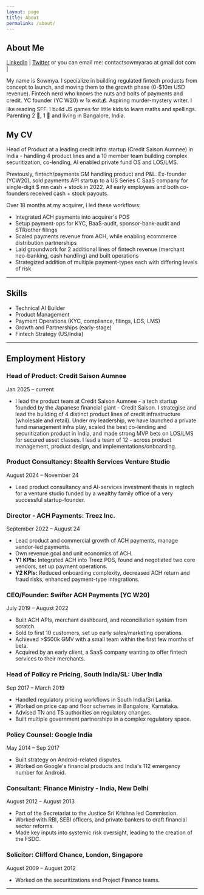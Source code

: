 ```yaml
---
layout: page
title: About
permalink: /about/
---
```


## About Me

 [LinkedIn](https://www.linkedin.com/in/legaljargon/) | [Twitter](https://twitter.com/sowmyarao_) or you can email me: contactsowmyarao at gmail dot com |

My name is Sowmya. I specialize in building regulated fintech products from concept to launch, and moving them to the growth phase (0-$10m USD revenue). Fintech nerd who knows the nuts and bolts of payments and credit. YC founder (YC W20) w 1x exit💰. Aspiring murder-mystery writer. I like reading SFF. I build JS games for little kids to learn maths and spellings. Parenting 2 👦, 1 🐶 and living in Bangalore, India.  

## **My CV**

Head of Product at a leading credit infra startup (Credit Saison Aumnee) in India - handling 4 product lines and a 10 member team building complex securitization, co-lending, AI enabled private fund OS and LOS/LMS. 

Previously, fintech/payments GM handling product and P&L. Ex-founder (YCW20), sold payments API startup to a US Series C SaaS company for single-digit $ mn cash + stock in 2022. All early employees and both co-founders received cash + stock payouts.

Over 18 months at my acquirer, I led these workflows:
- Integrated ACH payments into acquirer's POS
- Setup payment-ops for KYC, BaaS-audit, sponsor-bank-audit and STR/other filings 
- Scaled payments revenue from ACH, while enabling ecommerce distribution partnerships
- Laid groundwork for 2 additional lines of fintech revenue (merchant neo-banking, cash handling) and built operations
- Strategized addition of multiple payment-types each with differing levels of risk
  
---

## **Skills**
- Technical AI Builder
- Product Management
- Payment Operations (KYC, compliance, filings, LOS, LMS)
- Growth and Partnerships (early-stage)
- Fintech Strategy (US/India)

---

## **Employment History**

### Head of Product: Credit Saison Aumnee
Jan 2025 – current
- I lead the product team at Credit Saison Aumnee - a tech startup founded by the Japanese financial giant - Credit Saison. I strategise and lead the building of 4 distinct product lines of credit infrastructure (wholesale and retail). Under my leadership, we have launched a private fund management infra play, scaled the best co-lending and securitization product in India, and made strong MVP bets on LOS/LMS for secured asset classes. I lead a team of 12 - across product management, product design, and implementations/onboarding.  


### Product Consultancy: Stealth Services Venture Studio
August 2024 – November 24
- Lead product consultancy and AI-services investment thesis in regtech for a venture studio funded by a wealthy family office of a very successful startup-founder. 

### Director - ACH Payments: Treez Inc.
September 2022 – August 24

- Lead product and commercial growth of ACH payments, manage vendor-led payments.
- Own revenue goal and unit economics of ACH.
- **Y1 KPIs:** Integrated ACH into Treez POS, found and negotiated two core vendors, set up payment operations.
- **Y2 KPIs:** Reduced onboarding complexity, decreased ACH return and fraud risks, enhanced payment-type integrations.

### CEO/Founder: Swifter ACH Payments (YC W20) 
July 2019 – August 2022

- Built ACH APIs, merchant dashboard, and reconciliation system from scratch.
- Sold to first 10 customers, set up early sales/marketing operations.
- Achieved >$500k GMV with a small team within the first few months of beta.
- Acquired by an early client, a SaaS company wanting to offer fintech services to their merchants.

### Head of Policy re Pricing, South India/SL: Uber India
Sep 2017 – March 2019

- Handled regulatory pricing workflows in South India/Sri Lanka.
- Worked on price cap and floor schemes in Bangalore, Karnataka.
- Advised TN and TS authorities on regulatory changes.
- Built multiple government partnerships in a complex regulatory space.

### Policy Counsel: Google India
May 2014 – Sep 2017

- Built strategy on Android-related disputes.
- Worked on Google's financial products and India's 112 emergency number for Android.

### Consultant: Finance Ministry - India, New Delhi
August 2012 – August 2013

- Part of the Secretariat to the Justice Sri Krishna led Commission.
- Worked with RBI, SEBI officers, and private bankers to draft financial sector reforms.
- Made key inputs into systemic risk oversight, leading to the creation of the FSDC.

### Solicitor: Clifford Chance, London, Singapore
August 2009 – August 2012

- Worked on the securitizations and Project Finance teams.
  
---

